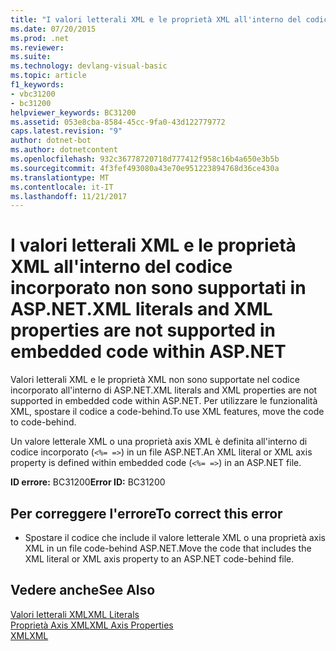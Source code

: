 ```yaml
---
title: "I valori letterali XML e le proprietà XML all'interno del codice incorporato non sono supportati in ASP.NET."
ms.date: 07/20/2015
ms.prod: .net
ms.reviewer: 
ms.suite: 
ms.technology: devlang-visual-basic
ms.topic: article
f1_keywords:
- vbc31200
- bc31200
helpviewer_keywords: BC31200
ms.assetid: 053e8cba-8584-45cc-9fa0-43d122779772
caps.latest.revision: "9"
author: dotnet-bot
ms.author: dotnetcontent
ms.openlocfilehash: 932c36778720718d777412f958c16b4a650e3b5b
ms.sourcegitcommit: 4f3fef493080a43e70e951223894768d36ce430a
ms.translationtype: MT
ms.contentlocale: it-IT
ms.lasthandoff: 11/21/2017
---
```

# <a name="xml-literals-and-xml-properties-are-not-supported-in-embedded-code-within-aspnet"></a><span data-ttu-id="37304-102">I valori letterali XML e le proprietà XML all'interno del codice incorporato non sono supportati in ASP.NET.</span><span class="sxs-lookup"><span data-stu-id="37304-102">XML literals and XML properties are not supported in embedded code within ASP.NET</span></span>
<span data-ttu-id="37304-103">Valori letterali XML e le proprietà XML non sono supportate nel codice incorporato all'interno di ASP.NET.</span><span class="sxs-lookup"><span data-stu-id="37304-103">XML literals and XML properties are not supported in embedded code within ASP.NET.</span></span> <span data-ttu-id="37304-104">Per utilizzare le funzionalità XML, spostare il codice a code-behind.</span><span class="sxs-lookup"><span data-stu-id="37304-104">To use XML features, move the code to code-behind.</span></span>  
  
 <span data-ttu-id="37304-105">Un valore letterale XML o una proprietà axis XML è definita all'interno di codice incorporato (`<%= =>`) in un file ASP.NET.</span><span class="sxs-lookup"><span data-stu-id="37304-105">An XML literal or XML axis property is defined within embedded code (`<%= =>`) in an ASP.NET file.</span></span>  
  
 <span data-ttu-id="37304-106">**ID errore:** BC31200</span><span class="sxs-lookup"><span data-stu-id="37304-106">**Error ID:** BC31200</span></span>  
  
## <a name="to-correct-this-error"></a><span data-ttu-id="37304-107">Per correggere l'errore</span><span class="sxs-lookup"><span data-stu-id="37304-107">To correct this error</span></span>  
  
-   <span data-ttu-id="37304-108">Spostare il codice che include il valore letterale XML o una proprietà axis XML in un file code-behind ASP.NET.</span><span class="sxs-lookup"><span data-stu-id="37304-108">Move the code that includes the XML literal or XML axis property to an ASP.NET code-behind file.</span></span>  
  
## <a name="see-also"></a><span data-ttu-id="37304-109">Vedere anche</span><span class="sxs-lookup"><span data-stu-id="37304-109">See Also</span></span>  
 [<span data-ttu-id="37304-110">Valori letterali XML</span><span class="sxs-lookup"><span data-stu-id="37304-110">XML Literals</span></span>](../../../visual-basic/language-reference/xml-literals/index.md)  
 [<span data-ttu-id="37304-111">Proprietà Axis XML</span><span class="sxs-lookup"><span data-stu-id="37304-111">XML Axis Properties</span></span>](../../../visual-basic/language-reference/xml-axis/xml-axis-properties.md)  
 [<span data-ttu-id="37304-112">XML</span><span class="sxs-lookup"><span data-stu-id="37304-112">XML</span></span>](../../../visual-basic/programming-guide/language-features/xml/index.md)
